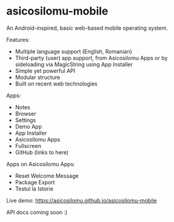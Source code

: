# asicosilomu-mobile
An Android-inspired, basic web-based mobile operating system.

Features:
* Multiple language support (English, Romanian)
* Third-party (user) app support, from Asicosilomu Apps or by sideloading via MagicString using App Installer
* Simple yet powerful API
* Modular structure
* Built on recent web technologies

Apps:
* Notes
* Browser
* Settings
* Demo App
* App Installer
* Asicosilomu Apps
* Fullscreen
* GitHub (links to here)

Apps on Asicosilomu Apps:
* Reset Welcome Message
* Package Export
* Testul la Istorie

Live demo: https://asicosilomu.github.io/asicosilomu-mobile

API docs coming soon :)
